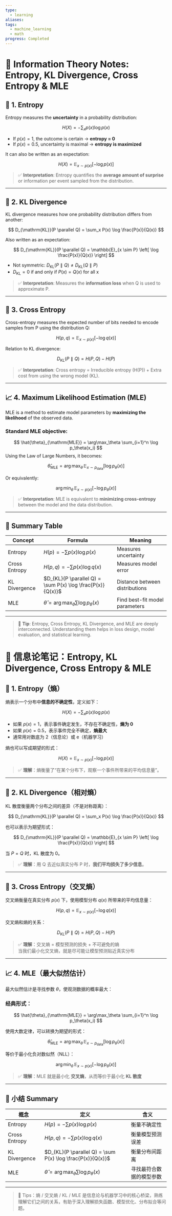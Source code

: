 ```yaml
---
type:
  - learning
aliases: 
tags:
  - machine_learning
  - math
progress: Completed
---
```


# 📘 Information Theory Notes: Entropy, KL Divergence, Cross Entropy & MLE

## 🧠 1. Entropy

Entropy measures the **uncertainty** in a probability distribution:

$$
H(X) = - \sum_x p(x) \log p(x)
$$

- If $p(x) = 1$, the outcome is certain → **entropy = 0**
- If $p(x) = 0.5$, uncertainty is maximal → **entropy is maximized**

It can also be written as an expectation:

$$
H(X) = \mathbb{E}_{x \sim p(x)}[-\log p(x)]
$$

> ✅ **Interpretation**: Entropy quantifies the **average amount of surprise** or information per event sampled from the distribution.

---

## 🔁 2. KL Divergence

KL divergence measures how one probability distribution differs from another:

$$
D_{\mathrm{KL}}(P \parallel Q) = \sum_x P(x) \log \frac{P(x)}{Q(x)}
$$

Also written as an expectation:

$$
D_{\mathrm{KL}}(P \parallel Q) = \mathbb{E}_{x \sim P} \left[ \log \frac{P(x)}{Q(x)} \right]
$$

- Not symmetric: $D_{\mathrm{KL}}(P \parallel Q) \neq D_{\mathrm{KL}}(Q \parallel P)$
- $D_{\mathrm{KL}} = 0$ if and only if $P(x) = Q(x)$ for all x

> ✅ **Interpretation**: Measures the **information loss** when Q is used to approximate P.

---

## 🔀 3. Cross Entropy

Cross-entropy measures the expected number of bits needed to encode samples from P using the distribution Q:

$$
H(p, q) = \mathbb{E}_{x \sim p(x)} \left[ - \log q(x) \right]
$$

Relation to KL divergence:

$$
D_{\mathrm{KL}}(P \parallel Q) = H(P, Q) - H(P)
$$

> ✅ **Interpretation**: Cross entropy = Irreducible entropy (H(P)) + Extra cost from using the wrong model (KL).

---

## 📈 4. Maximum Likelihood Estimation (MLE)

MLE is a method to estimate model parameters by **maximizing the likelihood** of the observed data.

### Standard MLE objective:

$$
\hat{\theta}_{\mathrm{MLE}} = \arg\max_\theta \sum_{i=1}^n \log p_\theta(x_i)
$$
Using the Law of Large Numbers, it becomes:

$$
\hat{\theta}_{\mathrm{MLE}} = \arg\max_\theta \, \mathbb{E}_{x \sim p_{\text{data}}} \left[ \log p_\theta(x) \right]
$$

Or equivalently:

$$
\arg\min_\theta \, \mathbb{E}_{x \sim p(x)} \left[ - \log p_\theta(x) \right]
$$
> ✅ **Interpretation**: MLE is equivalent to **minimizing cross-entropy** between the model and the data distribution.

---

## 📌 Summary Table

| Concept         | Formula                                                    | Meaning                             |
|----------------|-------------------------------------------------------------|-------------------------------------|
| Entropy        | $H(p) = - \sum p(x)\log p(x)$                              | Measures uncertainty                |
| Cross Entropy  | $H(p, q) = - \sum p(x) \log q(x)$                          | Measures model error                |
| KL Divergence  | $D_{KL}(P \parallel Q) = \sum P(x) \log \frac{P(x)}{Q(x)}$ | Distance between distributions      |
| MLE            | $\hat{\theta} = \arg\max_\theta \sum \log p_\theta(x)$     | Find best-fit model parameters      |

---

> 🧩 **Tip**: Entropy, Cross Entropy, KL Divergence, and MLE are deeply interconnected. Understanding them helps in loss design, model evaluation, and statistical learning.




# 📘 信息论笔记：Entropy, KL Divergence, Cross Entropy & MLE

## 🧠 1. Entropy（熵）

熵表示一个分布中**信息的不确定性**，定义如下：

$$
H(X) = - \sum_x p(x) \log p(x)
$$

- 如果 $p(x) = 1$，表示事件确定发生，不存在不确定性，**熵为 0**
- 如果 $p(x) = 0.5$，表示事件完全不确定，**熵最大**
- 通常用对数底为 2（信息论）或 e（机器学习）

熵也可以写成期望的形式：

$$
H(X) = \mathbb{E}_{x \sim p(x)}[-\log p(x)]
$$

> ✅ **理解**：熵衡量了“在某个分布下，观察一个事件所带来的平均信息量”。

---

## 🔁 2. KL Divergence（相对熵）

KL 散度衡量两个分布之间的差异（不是对称距离）：

$$
D_{\mathrm{KL}}(P \parallel Q) = \sum_x P(x) \log \frac{P(x)}{Q(x)}
$$

也可以表示为期望形式：

$$
D_{\mathrm{KL}}(P \parallel Q) = \mathbb{E}_{x \sim P} \left[ \log \frac{P(x)}{Q(x)} \right]
$$

当 $P = Q$ 时，KL 散度为 0。

> ✅ **理解**：用 Q 去近似真实分布 P 时，**我们平均损失了多少信息**。

---

## 🔀 3. Cross Entropy（交叉熵）

交叉熵衡量在真实分布 $p(x)$ 下，使用模型分布 $q(x)$ 所带来的平均信息量：

$$
H(p, q) = \mathbb{E}_{x \sim p(x)} \left[ -\log q(x) \right]
$$

交叉熵和熵的关系：

$$
D_{\mathrm{KL}}(P \parallel Q) = H(P, Q) - H(P)
$$

> ✅ **理解**：交叉熵 = 模型预测的损失 + 不可避免的熵  
> 当我们最小化交叉熵，就是尽可能让模型预测贴近真实分布

---

## 📈 4. MLE（最大似然估计）

最大似然估计是寻找参数 $\theta$，使观测数据的概率最大：

### 经典形式：

$$
\hat{\theta}_{\mathrm{MLE}} = \arg\max_\theta \sum_{i=1}^n \log p_\theta(x_i)
$$

使用大数定律，可以转换为期望的形式：

$$
\hat{\theta}_{\mathrm{MLE}} = \arg\max_\theta \, \mathbb{E}_{x \sim p_{\text{data}}} \left[ \log p_\theta(x) \right]
$$

等价于最小化负对数似然（NLL）：

$$
\arg\min_\theta \, \mathbb{E}_{x \sim p(x)} \left[ - \log p_\theta(x) \right]
$$

> ✅ **理解**：MLE 就是最小化 **交叉熵**，从而等价于最小化 **KL 散度**

---

## 📌 小结 Summary

| 概念 | 定义 | 含义 |
|------|------|------|
| Entropy | $H(p) = - \sum p(x)\log p(x)$ | 衡量不确定性 |
| Cross Entropy | $H(p, q) = - \sum p(x) \log q(x)$ | 衡量模型预测误差 |
| KL Divergence | $D_{KL}(P \parallel Q) = \sum P(x) \log \frac{P(x)}{Q(x)}$ | 衡量分布间距离 |
| MLE | $\hat{\theta} = \arg\max_\theta \sum \log p_\theta(x)$ | 寻找最符合数据的模型参数 |

---

> 🧩 Tips：熵 / 交叉熵 / KL / MLE 是信息论与机器学习中的核心桥梁，熟练理解它们之间的关系，有助于深入理解损失函数、模型优化、分布拟合等问题。